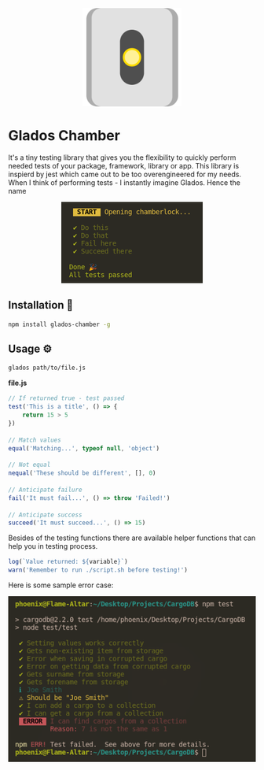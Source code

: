 <div align="center">
    <img src="arts/glados.png" width="200">
</div>

# Glados Chamber

It's a tiny testing library that gives you the flexibility to quickly perform needed tests of your package, framework, library or app. This library is inspierd by jest which came out to be too overengineered for my needs. When I think of performing tests - I instantly imagine Glados. Hence the name

<div align="center">
 <img src="arts/ss1.png">
</div>

## Installation 🔧

```bash
npm install glados-chamber -g
```

## Usage ⚙️

```bash
glados path/to/file.js
```

**file.js**

```js
// If returned true - test passed
test('This is a title', () => {
    return 15 > 5
})

// Match values
equal('Matching...', typeof null, 'object')

// Not equal
nequal('These should be different', [], 0)

// Anticipate failure
fail('It must fail...', () => throw 'Failed!')

// Anticipate success
succeed('It must succeed...', () => 15)
```

Besides of the testing functions there are available helper functions that can help you in testing process.

```js
log(`Value returned: ${variable}`)
warn('Remember to run ./script.sh before testing!')
```

Here is some sample error case:

<div align="center">
 <img src="arts/ss.png">
</div>


